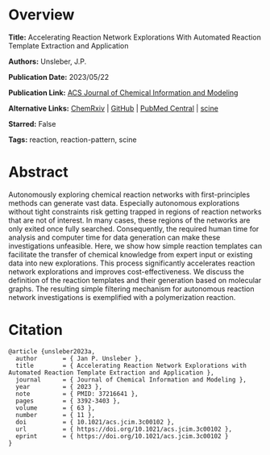 # Overview
**Title:**
Accelerating Reaction Network Explorations With Automated Reaction Template Extraction and Application

**Authors:**
Unsleber, J.P.

**Publication Date:**
2023/05/22

**Publication Link:**
[ACS Journal of Chemical Information and Modeling](https://pubs.acs.org/doi/10.1021/acs.jcim.3c00102)

**Alternative Links:**
[ChemRxiv](https://chemrxiv.org/engage/chemrxiv/article-details/643d319373c6563f140899bb) |
[GitHub](https://github.com/qcscine) |
[PubMed Central](https://pmc.ncbi.nlm.nih.gov/articles/PMC10268957) |
[scine](https://scine.ethz.ch/download)

**Starred:**
False

**Tags:**
reaction, reaction-pattern, scine


# Abstract
Autonomously exploring chemical reaction networks with first-principles methods can generate vast data.
Especially autonomous explorations without tight constraints risk getting trapped in regions of reaction networks that are not of interest.
In many cases, these regions of the networks are only exited once fully searched.
Consequently, the required human time for analysis and computer time for data generation can make these investigations unfeasible.
Here, we show how simple reaction templates can facilitate the transfer of chemical knowledge from expert input or existing data into new explorations.
This process significantly accelerates reaction network explorations and improves cost-effectiveness.
We discuss the definition of the reaction templates and their generation based on molecular graphs.
The resulting simple filtering mechanism for autonomous reaction network investigations is exemplified with a polymerization reaction.


# Citation
```
@article {unsleber2023a,
  author       = { Jan P. Unsleber },
  title        = { Accelerating Reaction Network Explorations with Automated Reaction Template Extraction and Application },
  journal      = { Journal of Chemical Information and Modeling },
  year         = { 2023 },
  note         = { PMID: 37216641 },
  pages        = { 3392-3403 },
  volume       = { 63 },
  number       = { 11 },
  doi          = { 10.1021/acs.jcim.3c00102 },
  url          = { https://doi.org/10.1021/acs.jcim.3c00102 },
  eprint       = { https://doi.org/10.1021/acs.jcim.3c00102 }
}
```
